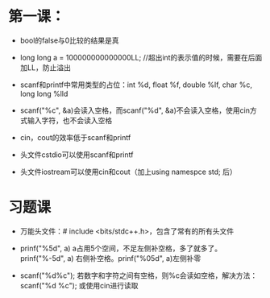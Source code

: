 # 第一课：

- bool的false与0比较的结果是真

- long long a = 100000000000000LL;  //超出int的表示值的时候，需要在后面加LL，防止溢出

- scanf和printf中常用类型的占位：int %d, float %f, double %lf, char %c, long long %lld

- scanf("%c", &a)会读入空格，而scanf("%d", &a)不会读入空格，使用cin方式输入字符，也不会读入空格

- cin，cout的效率低于scanf和printf

- 头文件cstdio可以使用scanf和printf

- 头文件iostream可以使用cin和cout（加上using namespce std; 后）

# 习题课

- 万能头文件：# include <bits/stdc++.h>，包含了常有的所有头文件

- prinf("%5d", a) a占用5个空间，不足左侧补空格，多了就多了。prinf("%-5d", a) 右侧补空格。prinf("%05d", a)左侧补零
- scanf("%d%c"); 若数字和字符之间有空格，则%c会读如空格，解决方法：scanf("%d %c"); 或使用cin进行读取
